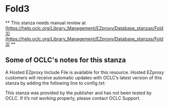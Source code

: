 # Fold3
** This stanza needs manual review at [https://help.oclc.org/Library_Management/EZproxy/Database_stanzas/Fold3](https://help.oclc.org/Library_Management/EZproxy/Database_stanzas/Fold3) **

## Some of OCLC's notes for this stanza

A Hosted EZproxy Include File is available for this resource. Hosted EZproxy customers will receive automatic updates with OCLC&rsquo;s latest version of this stanza by adding the following line to config.txt:

This stanza was provided by the publisher and has not been tested by OCLC. If it&rsquo;s not working properly, please contact OCLC Support.

&nbsp;
